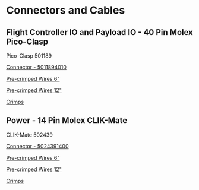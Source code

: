 # Connectors and Cables

## Flight Controller IO and Payload IO - 40 Pin Molex Pico-Clasp

Pico-Clasp 501189

[Connector - 5011894010](https://www.digikey.com/en/products/detail/molex/5011894010/1531524)

[Pre-crimped Wires 6"](https://www.digikey.com/en/products/detail/molex/0797581014/6346648?s=N4IgTCBcDaIOwE44FYAcBGADOgLCAugL5A)

[Pre-crimped Wires 12"](https://www.digikey.com/en/products/detail/molex/0797581015/6592311?s=N4IgTCBcDaIOwE44FYAcBGADO5IC6AvkA)

[Crimps](https://www.molex.com/en-us/part-list/501193)

## Power - 14 Pin Molex CLIK-Mate

CLIK-Mate 502439

[Connector - 5024391400](https://www.digikey.com/en/products/detail/molex/5024391400/2380427)

[Pre-crimped Wires 6"](https://www.digikey.com/en/products/detail/molex/0797581014/6346648)

[Pre-crimped Wires 12"](https://www.digikey.com/en/products/detail/molex/0797581015/6592311)

[Crimps](https://www.digikey.com/en/products/detail/molex/5024380000/2421358)
